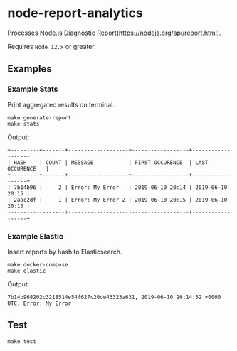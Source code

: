 # node-report-analytics

Processes Node.js [Diagnostic Report](s)(https://nodejs.org/api/report.html).

Requires `Node 12.x` or greater.

## Examples

### Example Stats

Print aggregated results on terminal.

```
make generate-report
make stats
```

Output:
```
+---------+-------+-------------------+------------------+------------------+
| HASH    | COUNT | MESSAGE           | FIRST OCCURENCE  | LAST OCCURENCE   |
+---------+-------+-------------------+------------------+------------------+
| 7b14b96 |     2 | Error: My Error   | 2019-06-10 20:14 | 2019-06-10 20:15 |
| 2aac2df |     1 | Error: My Error 2 | 2019-06-10 20:15 | 2019-06-10 20:15 |
+---------+-------+-------------------+------------------+------------------+
```

### Example Elastic

Insert reports by hash to Elasticsearch.

```
make docker-compose
make elastic
```

Output:
```
7b14b968202c3218514e54f627c20de43323a631, 2019-06-10 20:14:52 +0000 UTC, Error: My Error
```

## Test

```
make test
```
